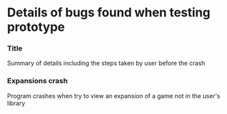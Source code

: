 # Details of bugs found when testing prototype

### Title
Summary of details including the steps taken by user before the crash

### Expansions crash
Program crashes when try to view an expansion of a game not in the user's library

